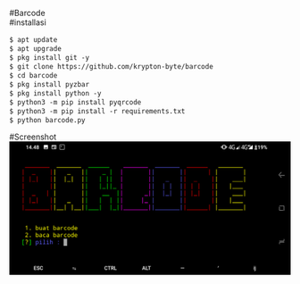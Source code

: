 #Barcode<br>
#installasi 
```
$ apt update
$ apt upgrade
$ pkg install git -y
$ git clone https://github.com/krypton-byte/barcode
$ cd barcode
$ pkg install pyzbar
$ pkg install python -y
$ python3 -m pip install pyqrcode
$ python3 -m pip install -r requirements.txt
$ python barcode.py
```
#Screenshot
<img src="QrCode.png">

